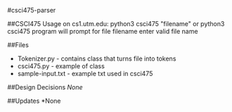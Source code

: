 #csci475-parser

##CSCI475 Usage on cs1.utm.edu: 
    python3 csci475 "filename"
    or
    python3 csci475 
        program will prompt for file filename
        enter valid file name

##Files
* Tokenizer.py - contains class that turns file into tokens
* csci475.py - example of class 
* sample-input.txt - example txt used in csci475

##Design Decisions
*None*

##Updates
*None
